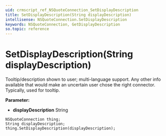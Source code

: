 ```yaml
---
uid: crmscript_ref_NSQuoteConnection_SetDisplayDescription
title: SetDisplayDescription(String displayDescription)
intellisense: NSQuoteConnection.SetDisplayDescription
keywords: NSQuoteConnection, GetDisplayDescription
so.topic: reference
---
```


# SetDisplayDescription(String displayDescription)

Tooltip/description shown to user; multi-language support. Any other info available that would make an uncertain user chose the right connector. Typically, used for tooltip.

**Parameter:** 
 - **displayDescription** String

```crmscript
NSQuoteConnection thing;
String displayDescription;
thing.SetDisplayDescription(displayDescription);
```

